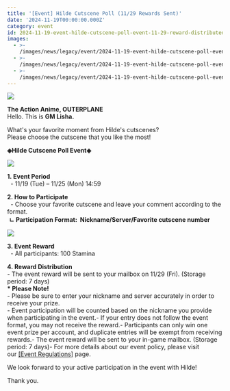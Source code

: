 ```yaml
---
title: '[Event] Hilde Cutscene Poll (11/29 Rewards Sent)'
date: '2024-11-19T00:00:00.000Z'
category: event
id: 2024-11-19-event-hilde-cutscene-poll-event-11-29-reward-distributed
images:
  - >-
    /images/news/legacy/event/2024-11-19-event-hilde-cutscene-poll-event-11-29-reward-distributed/cd4dacfe1bad4fc8ba3bb7e00bf0fea4.webp
  - >-
    /images/news/legacy/event/2024-11-19-event-hilde-cutscene-poll-event-11-29-reward-distributed/cca7d9e8bd1b4f299df747f0cff42a61.webp
  - >-
    /images/news/legacy/event/2024-11-19-event-hilde-cutscene-poll-event-11-29-reward-distributed/446efbfd2d4d4f59ab17e0474d4a67cf.webp
---
```


![](/images/news/legacy/event/2024-11-19-event-hilde-cutscene-poll-event-11-29-reward-distributed/cd4dacfe1bad4fc8ba3bb7e00bf0fea4.webp)  

**The Action Anime, OUTERPLANE**  
Hello. This is **GM Lisha.**

What's your favorite moment from Hilde's cutscenes?   
Please choose the cutscene that you like the most!

**◈Hilde Cutscene Poll Event◈**

![](/images/news/legacy/event/2024-11-19-event-hilde-cutscene-poll-event-11-29-reward-distributed/cca7d9e8bd1b4f299df747f0cff42a61.webp)

**1. Event Period**  
  - 11/19 (Tue) – 11/25 (Mon) 14:59

**2. How to Participate**  
  - Choose your favorite cutscene and leave your comment according to the format.  
 **ㄴ Participation Format:  Nickname/Server/Favorite cutscene number**

![](/images/news/legacy/event/2024-11-19-event-hilde-cutscene-poll-event-11-29-reward-distributed/446efbfd2d4d4f59ab17e0474d4a67cf.webp)  

**3. Event Reward**  
  - All participants: 100 Stamina

  
**4. Reward Distribution**  
\- The event reward will be sent to your mailbox on 11/29 (Fri). (Storage period: 7 days)  
**\* Please Note!**  
\- Please be sure to enter your nickname and server accurately in order to receive your prize.  
\- Event participation will be counted based on the nickname you provide when participating in the event.- If your entry does not follow the event format, you may not receive the reward.- Participants can only win one event prize per account, and duplicate entries will be exempt from receiving rewards.- The event reward will be sent to your in-game mailbox. (Storage period: 7 days)- For more details about our event policy, please visit our [\[Event Regulations\]](https://common.game.onstove.com/terms/index?gameType=MOBILE&termsType=8&langCode=en) page.

We look forward to your active participation in the event with Hilde! 

Thank you.
